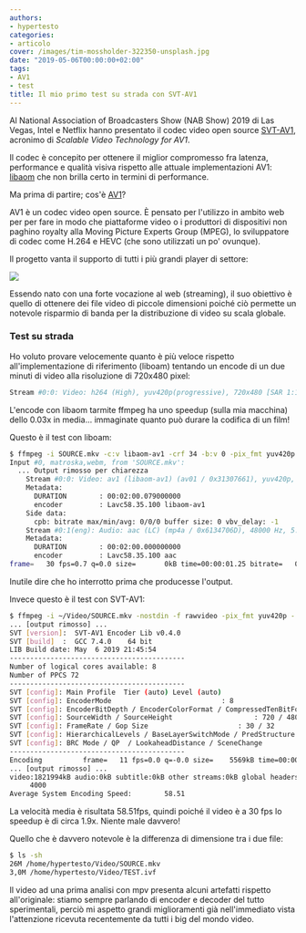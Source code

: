 ```yaml
---
authors:
- hypertesto
categories:
- articolo
cover: /images/tim-mossholder-322350-unsplash.jpg
date: "2019-05-06T00:00:00+02:00"
tags:
- AV1
- test
title: Il mio primo test su strada con SVT-AV1
---
```

Al National Association of Broadcasters Show (NAB Show) 2019 di Las Vegas, Intel e Netflix hanno presentato il codec video open source [SVT-AV1](https://github.com/OpenVisualCloud/SVT-AV1/), acronimo di _Scalable Video Technology for AV1_.

Il codec è concepito per ottenere il miglior compromesso fra latenza, performance e qualità visiva rispetto alle attuale implementazioni AV1: [libaom](https://aomedia.googlesource.com/aom/) che non brilla certo in termini di performance.

Ma prima di partire; cos'è [AV1](https://it.wikipedia.org/wiki/AOMedia_Video_1)?

AV1 è un codec video open source. È pensato per l'utilizzo in ambito web per per fare in modo che piattaforme video o i produttori di dispositivi non paghino royalty alla Moving Picture Experts Group (MPEG), lo sviluppatore di codec come H.264 e HEVC (che sono utilizzati un po' ovunque).

Il progetto vanta il supporto di tutti i più grandi player di settore:

![](/images/aomedia_members.png)

Essendo nato con una forte vocazione al web (streaming), il suo obiettivo è quello di ottenere dei file video di piccole dimensioni poiché ciò permette un notevole risparmio di banda per la distribuzione di video su scala globale.

### Test su strada

Ho voluto provare velocemente quanto è più veloce rispetto all'implementazione di riferimento (liboam) tentando un encode di un due minuti di video alla risoluzione di 720x480 pixel:

```bash
Stream #0:0: Video: h264 (High), yuv420p(progressive), 720x480 [SAR 1:1 DAR 3:2], SAR 186:157 DAR 279:157, 29.97 fps, 29.97 tbr, 1k tbn, 59.94 tbc (default)
```

L'encode con libaom tarmite ffmpeg ha uno speedup (sulla mia macchina) dello 0.03x in media... immaginate quanto può durare la codifica di un film!

Questo è il test con liboam:

```bash
$ ffmpeg -i SOURCE.mkv -c:v libaom-av1 -crf 34 -b:v 0 -pix_fmt yuv420p -strict experimental video.av1.mp4
Input #0, matroska,webm, from 'SOURCE.mkv':
  ... Output rimosso per chiarezza
    Stream #0:0: Video: av1 (libaom-av1) (av01 / 0x31307661), yuv420p, 720x480 [SAR 186:157 DAR 279:157], q=-1--1, 29.97 fps, 11988 tbn, 29.97 tbc (default)
    Metadata:
      DURATION        : 00:02:00.079000000
      encoder         : Lavc58.35.100 libaom-av1
    Side data:
      cpb: bitrate max/min/avg: 0/0/0 buffer size: 0 vbv_delay: -1
    Stream #0:1(eng): Audio: aac (LC) (mp4a / 0x6134706D), 48000 Hz, 5.1(side), fltp, 394 kb/s (default)
    Metadata:
      DURATION        : 00:02:00.000000000
      encoder         : Lavc58.35.100 aac
frame=   30 fps=0.7 q=0.0 size=       0kB time=00:00:01.25 bitrate=   0.6kbits/s dup=4 drop=0 speed=0.0309x
```

Inutile dire che ho interrotto prima che producesse l'output.

Invece questo è il test con SVT-AV1:

```bash
$ ffmpeg -i ~/Video/SOURCE.mkv -nostdin -f rawvideo -pix_fmt yuv420p - | ./SvtAv1EncApp -i stdin -n 3600 -w 720 -h 480 -b /home/hypertesto/Video/TEST.ivf
... [output rimosso] ...
SVT [version]:	SVT-AV1 Encoder Lib v0.4.0
SVT [build]  :	GCC 7.4.0	 64 bit
LIB Build date: May  6 2019 21:45:54
-------------------------------------------
Number of logical cores available: 8
Number of PPCS 72
-------------------------------------------
SVT [config]: Main Profile	Tier (auto)	Level (auto)
SVT [config]: EncoderMode 							: 8
SVT [config]: EncoderBitDepth / EncoderColorFormat / CompressedTenBitFormat	: 8 / 1 / 0
SVT [config]: SourceWidth / SourceHeight					: 720 / 480
SVT [config]: FrameRate / Gop Size						: 30 / 32
SVT [config]: HierarchicalLevels / BaseLayerSwitchMode / PredStructure		: 4 / 0 / 2
SVT [config]: BRC Mode / QP  / LookaheadDistance / SceneChange			: CQP / 50 / 33 / 0
-------------------------------------------
Encoding          frame=   11 fps=0.0 q=-0.0 size=    5569kB time=00:00:00.36 bitrate=124291.5kbits/s dup=2 drop=0 spe        3frame=   76 fps= 72 q=-0.0 size=   38475kB time=00:00:02.53 bitrate=124291.6kbits/s dup=13 drop=0 speed=2.41x       15frame=   92 fps= 58 q=-0.0 size=   46575kB time=00:00:03.06 bitrate=124291.6kbits/s dup=16 drop=0 speed=1.92x
... [output rimosso] ...
video:1821994kB audio:0kB subtitle:0kB other streams:0kB global headers:0kB muxing overhead: 0.000000%
     4000
Average System Encoding Speed:        58.51
```

La velocità media è risultata 58.51fps, quindi poiché il video è a 30 fps lo speedup è di circa 1.9x. Niente male davvero!

Quello che è davvero notevole è la differenza di dimensione tra i due file:

```bash
$ ls -sh
26M /home/hypertesto/Video/SOURCE.mkv
3,0M /home/hypertesto/Video/TEST.ivf
```

Il video ad una prima analisi con mpv presenta alcuni artefatti rispetto all'originale: stiamo sempre parlando di encoder e decoder del tutto sperimentali, perciò mi aspetto grandi miglioramenti già nell'immediato vista l'attenzione ricevuta recentemente da tutti i big del mondo video.
